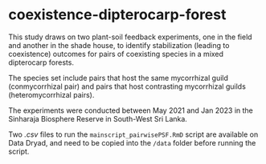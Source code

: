 # coexistence-dipterocarp-forest
This study draws on two plant-soil feedback experiments, one in the field and another in the shade house, to identify stabilization (leading to coexistence) outcomes for pairs of coexisting species in a mixed dipterocarp forests.

The species set include pairs that host the same mycorrhizal guild (conmycorrhizal pair) and pairs that host contrasting mycorrhizal guilds (heteromycorrhizal pairs).

The experiments were conducted between May 2021 and Jan 2023 in the Sinharaja Biosphere Reserve in South-West Sri Lanka.

Two *.csv* files to run the `mainscript_pairwisePSF.RmD` script are available on Data Dryad, and need to be copied into the `/data` folder before running the script.

